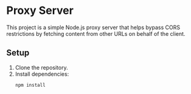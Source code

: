 # Proxy Server

This project is a simple Node.js proxy server that helps bypass CORS restrictions by fetching content from other URLs on behalf of the client.

## Setup

1. Clone the repository.
2. Install dependencies:
   ```bash
   npm install
